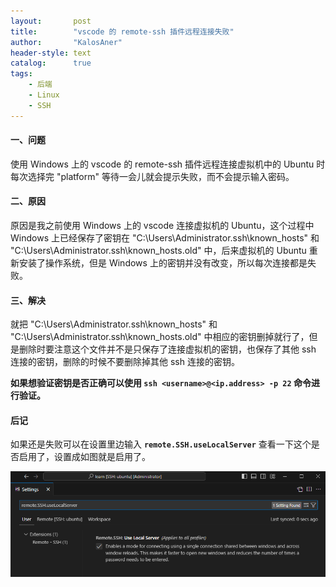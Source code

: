 ```yaml
---
layout:       post
title:        "vscode 的 remote-ssh 插件远程连接失败"
author:       "KalosAner"
header-style: text
catalog:      true
tags:
    - 后端
    - Linux
    - SSH
---
```


#### 一、问题

使用 Windows 上的 vscode 的 remote-ssh 插件远程连接虚拟机中的 Ubuntu 时每次选择完 "platform" 等待一会儿就会提示失败，而不会提示输入密码。

#### 二、原因

原因是我之前使用 Windows 上的 vscode 连接虚拟机的 Ubuntu，这个过程中 Windows 上已经保存了密钥在 "C:\Users\Administrator\.ssh\known_hosts" 和 "C:\Users\Administrator\.ssh\known_hosts.old" 中，后来虚拟机的 Ubuntu 重新安装了操作系统，但是 Windows 上的密钥并没有改变，所以每次连接都是失败。

#### 三、解决

就把 "C:\Users\Administrator\.ssh\known_hosts" 和 "C:\Users\Administrator\.ssh\known_hosts.old" 中相应的密钥删掉就行了，但是删除时要注意这个文件并不是只保存了连接虚拟机的密钥，也保存了其他 ssh 连接的密钥，删除的时候不要删除掉其他 ssh 连接的密钥。



**如果想验证密钥是否正确可以使用 `ssh <username>@<ip.address> -p 22` 命令进行验证。**



#### 后记

如果还是失败可以在设置里边输入 **`remote.SSH.useLocalServer`** 查看一下这个是否启用了，设置成如图就是启用了。

![Snipaste_2025-02-19_17-01-58](\img\in-post\Snipaste_2025-02-19_17-01-58.png)
